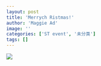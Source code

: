 ```yaml
---
layout: post
title: 'Merrych Ristmas!'
author: 'Maggie Ad'
image: ''
categories: ['ST event', '未分类']
tags: []
---
```


![](http://static.flickr.com/31/102945225_0c8f892ee9.jpg)